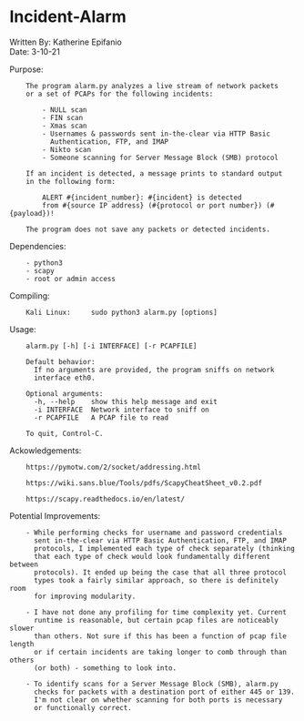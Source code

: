 # Incident-Alarm

Written By: Katherine Epifanio  
Date: 3-10-21

Purpose:

        The program alarm.py analyzes a live stream of network packets
        or a set of PCAPs for the following incidents:

            - NULL scan
            - FIN scan
            - Xmas scan
            - Usernames & passwords sent in-the-clear via HTTP Basic
              Authentication, FTP, and IMAP
            - Nikto scan
            - Someone scanning for Server Message Block (SMB) protocol

        If an incident is detected, a message prints to standard output
        in the following form:

            ALERT #{incident_number}: #{incident} is detected
            from #{source IP address} (#{protocol or port number}) (#{payload})!

        The program does not save any packets or detected incidents.


Dependencies:

        - python3
        - scapy
        - root or admin access


Compiling:

        Kali Linux:     sudo python3 alarm.py [options]


Usage:

        alarm.py [-h] [-i INTERFACE] [-r PCAPFILE]

        Default behavior:
          If no arguments are provided, the program sniffs on network
          interface eth0.

        Optional arguments:
          -h, --help    show this help message and exit
          -i INTERFACE  Network interface to sniff on
          -r PCAPFILE   A PCAP file to read

        To quit, Control-C.


Ackowledgements:

        https://pymotw.com/2/socket/addressing.html

        https://wiki.sans.blue/Tools/pdfs/ScapyCheatSheet_v0.2.pdf

        https://scapy.readthedocs.io/en/latest/


Potential Improvements:

        - While performing checks for username and password credentials
          sent in-the-clear via HTTP Basic Authentication, FTP, and IMAP
          protocols, I implemented each type of check separately (thinking
          that each type of check would look fundamentally different between
          protocols). It ended up being the case that all three protocol
          types took a fairly similar approach, so there is definitely room
          for improving modularity.

        - I have not done any profiling for time complexity yet. Current
          runtime is reasonable, but certain pcap files are noticeably slower
          than others. Not sure if this has been a function of pcap file length
          or if certain incidents are taking longer to comb through than others
          (or both) - something to look into.

        - To identify scans for a Server Message Block (SMB), alarm.py
          checks for packets with a destination port of either 445 or 139.
          I'm not clear on whether scanning for both ports is necessary
          or functionally correct.
